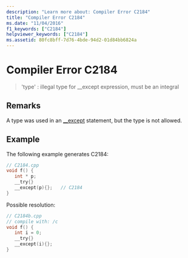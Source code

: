```yaml
---
description: "Learn more about: Compiler Error C2184"
title: "Compiler Error C2184"
ms.date: "11/04/2016"
f1_keywords: ["C2184"]
helpviewer_keywords: ["C2184"]
ms.assetid: 80fc8bff-7d76-4bde-94d2-01d84bb6824a
---
```

# Compiler Error C2184

> 'type' : illegal type for __except expression, must be an integral

## Remarks

A type was used in an [__except](../../c-language/try-except-statement-c.md) statement, but the type is not allowed.

## Example

The following example generates C2184:

```cpp
// C2184.cpp
void f() {
   int * p;
   __try{}
   __except(p){};   // C2184
}
```

Possible resolution:

```cpp
// C2184b.cpp
// compile with: /c
void f() {
   int i = 0;
   __try{}
   __except(i){};
}
```
